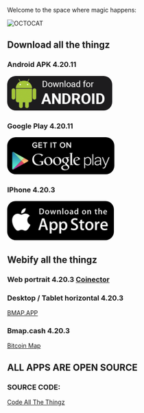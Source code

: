 <link rel="stylesheet" type="text/css" href="style.css">

Welcome to the space where magic happens:

![OCTOCAT](<https://user-images.githubusercontent.com/30203863/71215319-517d2a80-22af-11ea-9ca8-206a2162c1cb.png> "OCTOCAT")

## Download all the thingz

### Android APK 4.20.11

<a target="_blank" href="https://github.com/theRealBitcoinClub/flutter_coinector/releases/download/public/app-release.apk" title="Android APK Download">
  <img style="border-radius:20px" alt="Android APK Download"
       title="Android APK Download"
       src="https://github.com/theRealBitcoinClub/therealbitcoinclub.github.io/raw/6460d5061b098532b4f81751c0a039b7a6926708/android-apk-download.png"
  />
</a>

### Google Play 4.20.11

<a target="_blank" href="https://play.google.com/store/apps/details?id=cash.bitcoinmap.coinector" title="Google Play Download">
  <img style="border-radius:20px" alt="Google Play Download"
       title="Google Play Download"
       src="https://github.com/theRealBitcoinClub/therealbitcoinclub.github.io/raw/master/app-download-playstore.png"
  />
</a>

### IPhone 4.20.3

<a href="http://coinector.app" target="_blank" title="IPhone App">
  <img style="border-radius:20px" alt="IPhone App"
       title="IPhone App"
       src="https://github.com/theRealBitcoinClub/therealbitcoinclub.github.io/raw/master/app-download-iphone.png"
  />
</a>

## Webify all the thingz

### Web portrait 4.20.3 [Coinector](http://coinector.app) 

### Desktop / Tablet horizontal 4.20.3

[BMAP.APP](http://bmap.app)

### Bmap.cash 4.20.3

[Bitcoin Map](http://bitcoinmap.cash)

## ALL APPS ARE OPEN SOURCE
### SOURCE CODE:
[Code All The Thingz](https://github.com/therealbitcoinclub)
